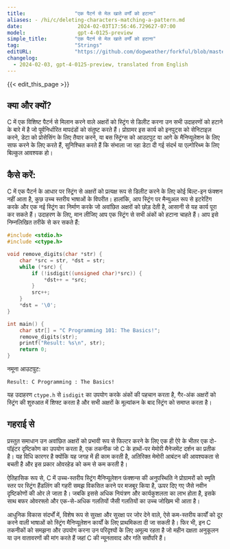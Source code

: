 ```yaml
---
title:                "एक पैटर्न से मेल खाते वर्णों को हटाना"
aliases: - /hi/c/deleting-characters-matching-a-pattern.md
date:                  2024-02-03T17:56:46.729627-07:00
model:                 gpt-4-0125-preview
simple_title:         "एक पैटर्न से मेल खाते वर्णों को हटाना"
tag:                  "Strings"
editURL:              "https://github.com/dogweather/forkful/blob/master/content/hi/c/deleting-characters-matching-a-pattern.md"
changelog:
  - 2024-02-03, gpt-4-0125-preview, translated from English
---
```


{{< edit_this_page >}}

## क्या और क्यों?

C में एक विशिष्ट पैटर्न से मिलान करने वाले अक्षरों को स्ट्रिंग से डिलीट करना उन सभी उदाहरणों को हटाने के बारे में है जो पूर्वनिर्धारित मापदंडों को संतुष्ट करते हैं। प्रोग्रामर इस कार्य को इनपुट्स को सेनिटाइज़ करने, डेटा को प्रोसेसिंग के लिए तैयार करने, या बस स्ट्रिंग्स को आउटपुट या आगे के मैनिप्यूलेशन के लिए साफ करने के लिए करते हैं, सुनिश्चित करते हैं कि संभाला जा रहा डेटा दी गई संदर्भ या एल्गोरिथ्म के लिए बिल्कुल आवश्यक हो।

## कैसे करें:

C में एक पैटर्न के आधार पर स्ट्रिंग से अक्षरों को प्रत्यक्ष रूप से डिलीट करने के लिए कोई बिल्ट-इन फंक्शन नहीं आता है, कुछ उच्च स्तरीय भाषाओं के विपरीत। हालांकि, आप स्ट्रिंग पर मैन्युअल रूप से इटरेटिंग करके और एक नई स्ट्रिंग का निर्माण करके जो अवांछित अक्षरों को छोड़ देती है, आसानी से यह कार्य पूरा कर सकते हैं। उदाहरण के लिए, मान लीजिए आप एक स्ट्रिंग से सभी अंकों को हटाना चाहते हैं। आप इसे निम्नलिखित तरीके से कर सकते हैं:

```c
#include <stdio.h>
#include <ctype.h>

void remove_digits(char *str) {
    char *src = str, *dst = str;
    while (*src) {
        if (!isdigit((unsigned char)*src)) {
            *dst++ = *src;
        }
        src++;
    }
    *dst = '\0';
}

int main() {
    char str[] = "C Programming 101: The Basics!";
    remove_digits(str);
    printf("Result: %s\n", str);
    return 0;
}
```

नमूना आउटपुट:
```
Result: C Programming : The Basics!
```

यह उदाहरण `ctype.h` से `isdigit` का उपयोग करके अंकों की पहचान करता है, गैर-अंक अक्षरों को स्ट्रिंग की शुरुआत में शिफ्ट करता है और सभी अक्षरों के मूल्यांकन के बाद स्ट्रिंग को समाप्त करता है।

## गहराई से

प्रस्तुत समाधान उन अवांछित अक्षरों को प्रभावी रूप से फिल्टर करने के लिए एक ही ऐरे के भीतर एक दो-पॉइंटर दृष्टिकोण का उपयोग करता है, एक तकनीक जो C के हाथों-पर मेमोरी मैनेजमेंट दर्शन का प्रतीक है। यह विधि कारगर है क्योंकि यह जगह में ही काम करती है, अतिरिक्त मेमोरी आबंटन की आवश्यकता से बचती है और इस प्रकार ओवरहेड को कम से कम करती है।

ऐतिहासिक रूप से, C में उच्च-स्तरीय स्ट्रिंग मैनिप्यूलेशन फंक्शन्स की अनुपस्थिति ने प्रोग्रामरों को स्मृति स्तर पर स्ट्रिंग हैंडलिंग की गहरी समझ विकसित करने पर मजबूर किया है, ऊपर दिए गए जैसे नवीन दृष्टिकोणों की ओर ले जाता है। जबकि इससे अधिक नियंत्रण और कार्यकुशलता का लाभ होता है, इसके साथ बफर ओवरफ्लो और एक-से-अधिक गलतियों जैसी गलतियों का उच्च जोखिम भी आता है।

आधुनिक विकास संदर्भों में, विशेष रूप से सुरक्षा और सुरक्षा पर जोर देने वाले, ऐसे कम-स्तरीय कार्यों को दूर करने वाली भाषाओं को स्ट्रिंग मैनिप्यूलेशन कार्यों के लिए प्राथमिकता दी जा सकती है। फिर भी, इन C तकनीकों को समझना और उपयोग करना उन परिदृश्यों के लिए अमूल्य रहता है जो महीन दक्षता अनुकूलन या उन वातावरणों की मांग करते हैं जहां C की न्यूनतावाद और गति सर्वोपरि हैं।
